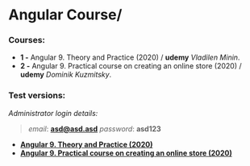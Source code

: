 # Angular Course/
### Courses:

- **1 -**  Angular 9. Theory and Practice (2020) / **udemy** *Vladilen Minin*.
- **2 -**  Angular 9. Practical course on creating an online store (2020) / **udemy** *Dominik Kuzmitsky*.

###  Test versions:

 *Administrator login details:*
> *email*:	       **asd@asd.asd**
> *password*: **asd123**

- **<a href="https://angular-practice-db371.web.app">Angular 9. Theory and Practice (2020)</a>**
- **<a href="https://ang9-online-shop.web.app">Angular 9. Practical course on creating an online store (2020)</a>**
